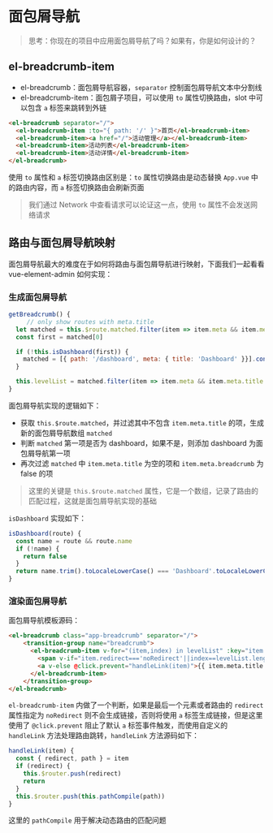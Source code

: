 # 面包屑导航

> 思考：你现在的项目中应用面包屑导航了吗？如果有，你是如何设计的？

## el-breadcrumb-item

- el-breadcrumb：面包屑导航容器，`separator` 控制面包屑导航文本中分割线
- el-breadcrumb-item：面包屑子项目，可以使用 `to` 属性切换路由，slot 中可以包含 `a` 标签来跳转到外链

```html
<el-breadcrumb separator="/">
  <el-breadcrumb-item :to="{ path: '/' }">首页</el-breadcrumb-item>
  <el-breadcrumb-item><a href="/">活动管理</a></el-breadcrumb-item>
  <el-breadcrumb-item>活动列表</el-breadcrumb-item>
  <el-breadcrumb-item>活动详情</el-breadcrumb-item>
</el-breadcrumb>
```



使用 `to` 属性和 `a` 标签切换路由区别是：`to` 属性切换路由是动态替换 `App.vue` 中的路由内容，而 `a` 标签切换路由会刷新页面

> 我们通过 Network 中查看请求可以论证这一点，使用 `to` 属性不会发送网络请求

## 路由与面包屑导航映射

面包屑导航最大的难度在于如何将路由与面包屑导航进行映射，下面我们一起看看 vue-element-admin 如何实现：

### 生成面包屑导航

```js
getBreadcrumb() {
     // only show routes with meta.title
  let matched = this.$route.matched.filter(item => item.meta && item.meta.title)
  const first = matched[0]

  if (!this.isDashboard(first)) {
    matched = [{ path: '/dashboard', meta: { title: 'Dashboard' }}].concat(matched)
  }

  this.levelList = matched.filter(item => item.meta && item.meta.title && item.meta.breadcrumb !== false)
}
```



面包屑导航实现的逻辑如下：

- 获取 `this.$route.matched`，并过滤其中不包含 `item.meta.title` 的项，生成新的面包屑导航数组 `matched`
- 判断 `matched` 第一项是否为 dashboard，如果不是，则添加 dashboard 为面包屑导航第一项
- 再次过滤 `matched` 中 `item.meta.title` 为空的项和 `item.meta.breadcrumb` 为 false 的项

> 这里的关键是 `this.$route.matched` 属性，它是一个数组，记录了路由的匹配过程，这就是面包屑导航实现的基础

`isDashboard` 实现如下：

```js
isDashboard(route) {
  const name = route && route.name
  if (!name) {
    return false
  }
  return name.trim().toLocaleLowerCase() === 'Dashboard'.toLocaleLowerCase()
}
```



### 渲染面包屑导航

面包屑导航模板源码：

```html
<el-breadcrumb class="app-breadcrumb" separator="/">
    <transition-group name="breadcrumb">
      <el-breadcrumb-item v-for="(item,index) in levelList" :key="item.path">
        <span v-if="item.redirect==='noRedirect'||index==levelList.length-1" class="no-redirect">{{ item.meta.title }}</span>
        <a v-else @click.prevent="handleLink(item)">{{ item.meta.title }}</a>
      </el-breadcrumb-item>
    </transition-group>
</el-breadcrumb>
```



`el-breadcrumb-item` 内做了一个判断，如果是最后一个元素或者路由的 `redirect` 属性指定为 `noRedirect` 则不会生成链接，否则将使用 `a` 标签生成链接，但是这里使用了 `@click.prevent` 阻止了默认 `a` 标签事件触发，而使用自定义的 `handleLink` 方法处理路由跳转，`handleLink` 方法源码如下：

```js
handleLink(item) {
  const { redirect, path } = item
  if (redirect) {
    this.$router.push(redirect)
    return
  }
  this.$router.push(this.pathCompile(path))
}
```



这里的 `pathCompile` 用于解决动态路由的匹配问题